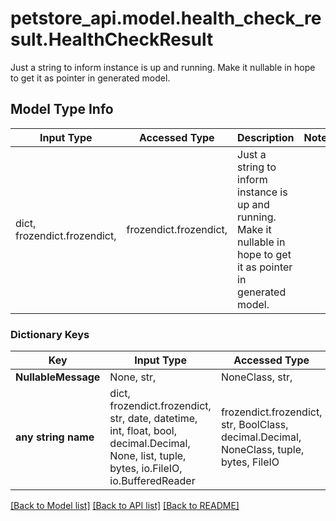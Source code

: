 # petstore_api.model.health_check_result.HealthCheckResult

Just a string to inform instance is up and running. Make it nullable in hope to get it as pointer in generated model.

## Model Type Info
Input Type | Accessed Type | Description | Notes
------------ | ------------- | ------------- | -------------
dict, frozendict.frozendict,  | frozendict.frozendict,  | Just a string to inform instance is up and running. Make it nullable in hope to get it as pointer in generated model. | 

### Dictionary Keys
Key | Input Type | Accessed Type | Description | Notes
------------ | ------------- | ------------- | ------------- | -------------
**NullableMessage** | None, str,  | NoneClass, str,  |  | [optional] 
**any string name** | dict, frozendict.frozendict, str, date, datetime, int, float, bool, decimal.Decimal, None, list, tuple, bytes, io.FileIO, io.BufferedReader | frozendict.frozendict, str, BoolClass, decimal.Decimal, NoneClass, tuple, bytes, FileIO | any string name can be used but the value must be the correct type | [optional]

[[Back to Model list]](../../README.md#documentation-for-models) [[Back to API list]](../../README.md#documentation-for-api-endpoints) [[Back to README]](../../README.md)

